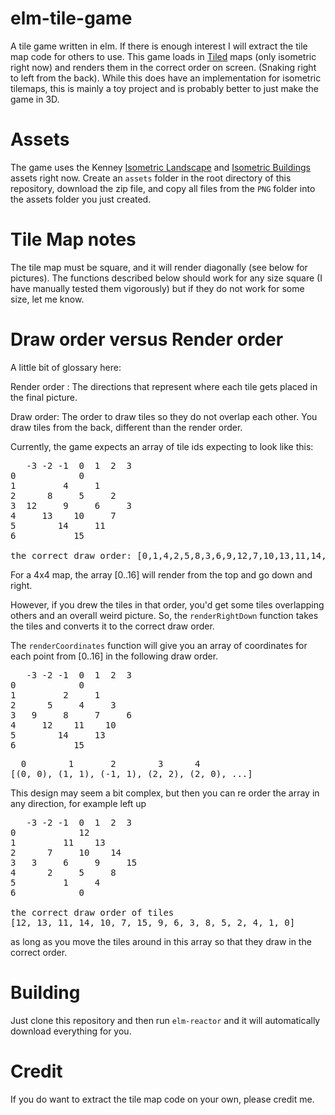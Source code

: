 elm-tile-game
=============

A tile game written in elm. If there is enough interest I will extract the tile map code for others to use.
This game loads in [Tiled](http://www.mapeditor.org/) maps (only isometric right now) and renders them in the 
correct order on screen. (Snaking right to left from the back). While this does have an implementation for
isometric tilemaps, this is mainly a toy project and is probably better to just make the game in 3D. 

# Assets
The game uses the Kenney [Isometric Landscape](http://opengameart.org/content/isometric-landscape) and [Isometric Buildings](http://opengameart.org/content/isometric-buildings-1) assets right now.
Create an `assets` folder in the root directory of this repository, download the zip file, and copy all files from the `PNG` folder into the assets folder you just created.


# Tile Map notes
The tile map must be square, and it will render diagonally (see below for pictures). The functions described below should work for any size square (I have manually tested them vigorously) but if they do not work for some size, let me know.

# Draw order versus Render order

A little bit of glossary here:

Render order : The directions that represent where each tile gets placed in the final picture.

Draw order: The order to draw tiles so they do not overlap each other. You draw tiles from the back, different
than the render order.

Currently, the game expects an array of tile ids expecting to look like this:
<pre>
   -3 -2 -1  0  1  2  3
0            0
1         4     1
2      8     5     2
3  12     9     6     3
4     13    10     7
5        14     11
6           15

the correct draw order: [0,1,4,2,5,8,3,6,9,12,7,10,13,11,14,15]
</pre>

For a 4x4 map, the array [0..16] will render from the top and go down and right.

However, if you drew the tiles in that order, you'd get some tiles overlapping others and an overall weird picture. So, the `renderRightDown` function takes the tiles and converts it to the correct draw order.

The `renderCoordinates` function will give you an array of coordinates for each point from [0..16] in the following
draw order.
<pre>
   -3 -2 -1  0  1  2  3
0            0
1         2     1
2      5     4     3
3   9     8     7     6
4     12    11    10
5        14     13
6           15
</pre>

<pre>
  0        1       2        3      4
[(0, 0), (1, 1), (-1, 1), (2, 2), (2, 0), ...]
</pre>

This design may seem a bit complex, but then you can re order the array in any direction, for example left up
<pre>
   -3 -2 -1  0  1  2  3
0            12
1         11    13
2      7     10    14
3   3     6     9     15
4      2     5     8
5         1     4
6            0

the correct draw order of tiles 
[12, 13, 11, 14, 10, 7, 15, 9, 6, 3, 8, 5, 2, 4, 1, 0]
</pre>
as long as you move the tiles around in this array so that they draw in the correct order.

# Building
Just clone this repository and then run `elm-reactor` and it will automatically download everything for you.

# Credit
If you do want to extract the tile map code on your own, please credit me.
